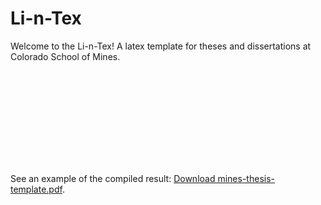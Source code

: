 # Li-n-Tex
Welcome to the Li-n-Tex! A latex template for theses and dissertations at Colorado School of Mines.




<object data="https://github.com/miligithub/Li-n-Tex/blob/master/mines-thesis-template.pdf" type="application/pdf" width="700px" height="700px">
    <embed src="https://github.com/miligithub/Li-n-Tex/blob/master/mines-thesis-template.pdf">
        <p>See an example of the compiled result: <a href="https://github.com/miligithub/Li-n-Tex/blob/master/mines-thesis-template.pdf">Download mines-thesis-template.pdf</a>.</p>
    </embed>
</object>
